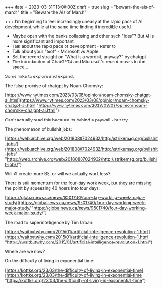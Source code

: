 +++
date = 2023-03-31T13:00:00Z
draft = true
slug = "beware-the-ais-of-march"
title = "Beware the AIs of March"

+++
I'm beginning to feel increasingly uneasy at the rapid pace of AI development, while at the same time finding it incredible useful.

* Maybe open with the banks collapsing and other such "ides"? But AI is more significant and important
* Talk about the rapid pace of development - Refer to
* Talk about your "toot" - Microsoft vs Apple
* Set the record straight on "What is a wordbit, anyway?" by chatgpt
* The introduction of ChatGPT4 and Microsoft's recent moves in the space...

Some links to explore and expand:

The false promise of chatgpt by Noam Chomsky:

[https://www.nytimes.com/2023/03/08/opinion/noam-chomsky-chatgpt-ai.html](https://www.nytimes.com/2023/03/08/opinion/noam-chomsky-chatgpt-ai.html "https://www.nytimes.com/2023/03/08/opinion/noam-chomsky-chatgpt-ai.html")

Can't actually read this because its behind a paywall - but try

The phenomenon of bullshit jobs:

[https://web.archive.org/web/20180807024932/http://strikemag.org/bullshit-jobs/](https://web.archive.org/web/20180807024932/http://strikemag.org/bullshit-jobs/ "https://web.archive.org/web/20180807024932/http://strikemag.org/bullshit-jobs/")

Will AI create more BS, or will we actually work less?

There is still momentum for the four-day work week, but they are missing the point by squeezing 40 hours into four days:

[https://globalnews.ca/news/9501740/four-day-working-week-major-study/](https://globalnews.ca/news/9501740/four-day-working-week-major-study/ "https://globalnews.ca/news/9501740/four-day-working-week-major-study/")

The road to superintelligence by Tim Urban:

[https://waitbutwhy.com/2015/01/artificial-intelligence-revolution-1.html](https://waitbutwhy.com/2015/01/artificial-intelligence-revolution-1.html "https://waitbutwhy.com/2015/01/artificial-intelligence-revolution-1.html")

Where are we now?

On the difficulty of living in exponential time:

[https://kottke.org/23/03/the-difficulty-of-living-in-exponential-time](https://kottke.org/23/03/the-difficulty-of-living-in-exponential-time "https://kottke.org/23/03/the-difficulty-of-living-in-exponential-time")